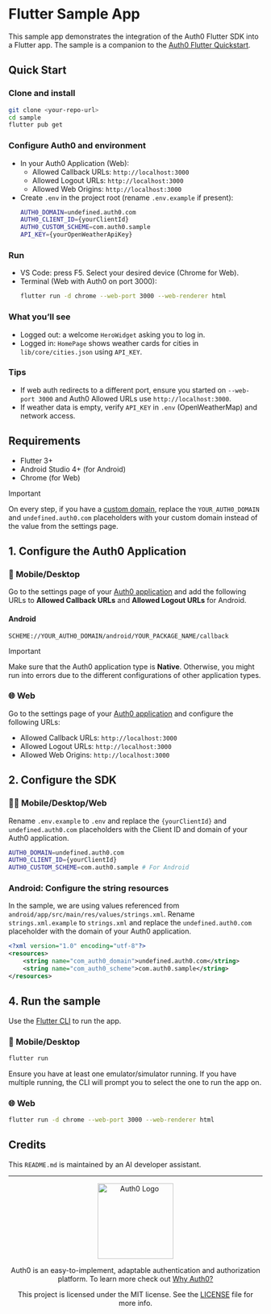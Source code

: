 # Flutter Sample App

This sample app demonstrates the integration of the Auth0 Flutter SDK into a Flutter app. The sample is a companion to the [Auth0 Flutter Quickstart](https://auth0.com/docs/quickstart/native/flutter/interactive).

## Quick Start

### Clone and install

```sh
git clone <your-repo-url>
cd sample
flutter pub get
```

### Configure Auth0 and environment

- In your Auth0 Application (Web):
  - Allowed Callback URLs: `http://localhost:3000`
  - Allowed Logout URLs: `http://localhost:3000`
  - Allowed Web Origins: `http://localhost:3000`
- Create `.env` in the project root (rename `.env.example` if present):
  ```sh
  AUTH0_DOMAIN=undefined.auth0.com
  AUTH0_CLIENT_ID={yourClientId}
  AUTH0_CUSTOM_SCHEME=com.auth0.sample
  API_KEY={yourOpenWeatherApiKey}
  ```

### Run

- VS Code: press F5. Select your desired device (Chrome for Web).
- Terminal (Web with Auth0 on port 3000):
  ```sh
  flutter run -d chrome --web-port 3000 --web-renderer html
  ```

### What you’ll see

- Logged out: a welcome `HeroWidget` asking you to log in.
- Logged in: `HomePage` shows weather cards for cities in `lib/core/cities.json` using `API_KEY`.

### Tips

- If web auth redirects to a different port, ensure you started on `--web-port 3000` and Auth0 Allowed URLs use `http://localhost:3000`.
- If weather data is empty, verify `API_KEY` in `.env` (OpenWeatherMap) and network access.

## Requirements

- Flutter 3+
- Android Studio 4+ (for Android)
- Chrome (for Web)

> [!IMPORTANT]
> On every step, if you have a [custom domain](https://auth0.com/docs/customize/custom-domains), replace the `YOUR_AUTH0_DOMAIN` and `undefined.auth0.com` placeholders with your custom domain instead of the value from the settings page.

## 1. Configure the Auth0 Application

### 📱 Mobile/Desktop

Go to the settings page of your [Auth0 application](https://manage.auth0.com/#/applications/) and add the following URLs to **Allowed Callback URLs** and **Allowed Logout URLs** for Android.

#### Android

```text
SCHEME://YOUR_AUTH0_DOMAIN/android/YOUR_PACKAGE_NAME/callback
```

> [!IMPORTANT]
> Make sure that the Auth0 application type is **Native**. Otherwise, you might run into errors due to the different configurations of other application types.

### 🌐 Web

Go to the settings page of your [Auth0 application](https://manage.auth0.com/#/applications/) and configure the following URLs:

- Allowed Callback URLs: `http://localhost:3000`
- Allowed Logout URLs: `http://localhost:3000`
- Allowed Web Origins: `http://localhost:3000`

## 2. Configure the SDK

### 📱🌐 Mobile/Desktop/Web

Rename `.env.example` to `.env` and replace the `{yourClientId}` and `undefined.auth0.com` placeholders with the Client ID and domain of your Auth0 application.

```sh
AUTH0_DOMAIN=undefined.auth0.com
AUTH0_CLIENT_ID={yourClientId}
AUTH0_CUSTOM_SCHEME=com.auth0.sample # For Android
```

### Android: Configure the string resources

In the sample, we are using values referenced from `android/app/src/main/res/values/strings.xml`. Rename `strings.xml.example` to `strings.xml` and replace the `undefined.auth0.com` placeholder with the domain of your Auth0 application.

```xml
<?xml version="1.0" encoding="utf-8"?>
<resources>
    <string name="com_auth0_domain">undefined.auth0.com</string>
    <string name="com_auth0_scheme">com.auth0.sample</string>
</resources>
```

 

## 4. Run the sample

Use the [Flutter CLI](https://docs.flutter.dev/reference/flutter-cli) to run the app.

### 📱 Mobile/Desktop

```sh
flutter run
```

Ensure you have at least one emulator/simulator running. If you have multiple running, the CLI will prompt you to select the one to run the app on.

### 🌐 Web

```sh
flutter run -d chrome --web-port 3000 --web-renderer html
```

## Credits

This `README.md` is maintained by an AI developer assistant.

 

---

<p align="center">
  <picture>
    <source media="(prefers-color-scheme: light)" srcset="https://cdn.auth0.com/website/sdks/logos/auth0_light_mode.png" width="150">
    <source media="(prefers-color-scheme: dark)" srcset="https://cdn.auth0.com/website/sdks/logos/auth0_dark_mode.png" width="150">
    <img alt="Auth0 Logo" src="https://cdn.auth0.com/website/sdks/logos/auth0_light_mode.png" width="150">
  </picture>
</p>

<p align="center">Auth0 is an easy-to-implement, adaptable authentication and authorization platform. To learn more check out <a href="https://auth0.com/why-auth0">Why Auth0?</a></p>

<p align="center">This project is licensed under the MIT license. See the <a href="../LICENSE"> LICENSE</a> file for more info.</p>
